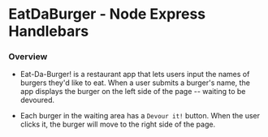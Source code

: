 # EatDaBurger - Node Express Handlebars

### Overview

* Eat-Da-Burger! is a restaurant app that lets users input the names of burgers they'd like to eat. When a user submits a burger's name, the app displays the burger on the left side of the page -- waiting to be devoured.

* Each burger in the waiting area has a `Devour it!` button. When the user clicks it, the burger will move to the right side of the page.
